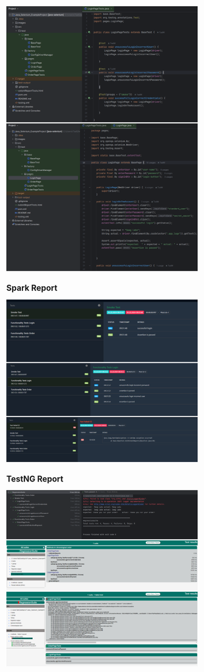 

<img src=images/loginTest.png>
<img src=images/loginPage.png>

## **Spark Report**
<img src=images/1.png>
<img src=images/2.png>
<img src=images/5failed.png>

## **TestNG Report**
<img src=images/4.png>
<img src=images/3.png>
<img src=images/6failed.png>